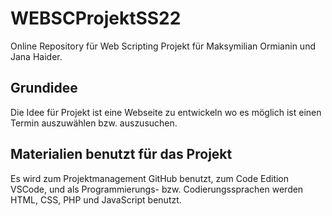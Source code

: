 # WEBSCProjektSS22
Online Repository für Web Scripting Projekt für Maksymilian Ormianin und Jana Haider.

## Grundidee

Die Idee für Projekt ist eine Webseite zu entwickeln wo es möglich ist einen Termin auszuwählen bzw. auszusuchen.

## Materialien benutzt für das Projekt

Es wird zum Projektmanagement GitHub benutzt, zum Code Edition VSCode, und als Programmierungs- bzw. Codierungssprachen werden HTML, CSS, PHP und JavaScript benutzt.
